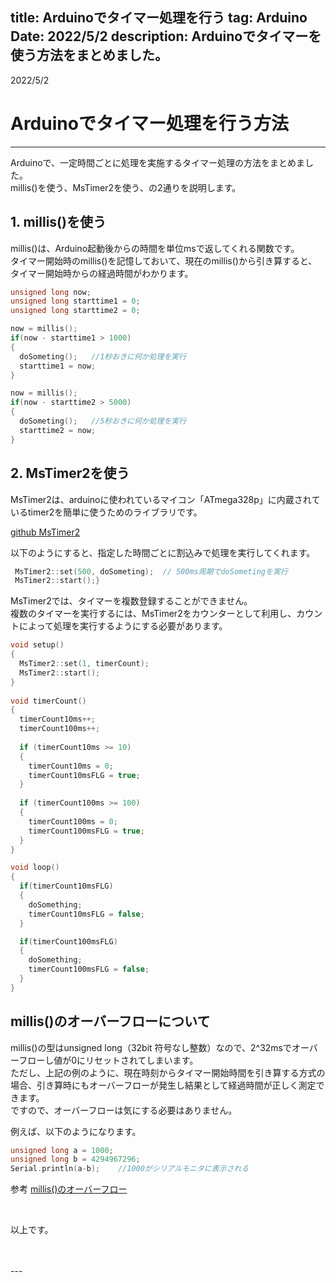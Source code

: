 title: Arduinoでタイマー処理を行う
tag: Arduino
Date: 2022/5/2
description: Arduinoでタイマーを使う方法をまとめました。
---

2022/5/2
# Arduinoでタイマー処理を行う方法

---

Arduinoで、一定時間ごとに処理を実施するタイマー処理の方法をまとめました。    
millis()を使う、MsTimer2を使う、の2通りを説明します。  


## 1. millis()を使う

millis()は、Arduino起動後からの時間を単位msで返してくれる関数です。  
タイマー開始時のmillis()を記憶しておいて、現在のmillis()から引き算すると、タイマー開始時からの経過時間がわかります。  

```C
unsigned long now;
unsigned long starttime1 = 0;
unsigned long starttime2 = 0;

now = millis();
if(now - starttime1 > 1000)
{
  doSometing();   //1秒おきに何か処理を実行
  starttime1 = now;
}

now = millis();
if(now - starttime2 > 5000)
{
  doSometing();   //5秒おきに何か処理を実行
  starttime2 = now;
}
```

## 2. MsTimer2を使う

MsTimer2は、arduinoに使われているマイコン「ATmega328p」に内蔵されているtimer2を簡単に使うためのライブラリです。  

<span class="link"></span> [github MsTimer2](https://github.com/PaulStoffregen/MsTimer2)

以下のようにすると、指定した時間ごとに割込みで処理を実行してくれます。  

```C
 MsTimer2::set(500, doSometing);  // 500ms周期でdoSometingを実行
 MsTimer2::start();}
```

MsTimer2では、タイマーを複数登録することができません。  
複数のタイマーを実行するには、MsTimer2をカウンターとして利用し、カウントによって処理を実行するようにする必要があります。  

```C
void setup() 
{
  MsTimer2::set(1, timerCount);
  MsTimer2::start();
}
 
void timerCount() 
{
  timerCount10ms++;
  timerCount100ms++;
 
  if (timerCount10ms >= 10) 
  {
    timerCount10ms = 0;
    timerCount10msFLG = true;
  }
 
  if (timerCount100ms >= 100) 
  {
    timerCount100ms = 0;
    timerCount100msFLG = true;
  }
}

void loop()
{
  if(timerCount10msFLG)
  {
    doSomething;
    timerCount10msFLG = false;
  }

  if(timerCount100msFLG)
  {
    doSomething;
    timerCount100msFLG = false;
  }
}
```

## millis()のオーバーフローについて

millis()の型はunsigned long（32bit 符号なし整数）なので、2^32msでオーバーフローし値が0にリセットされてしまいます。  
ただし、上記の例のように、現在時刻からタイマー開始時間を引き算する方式の場合、引き算時にもオーバーフローが発生し結果として経過時間が正しく測定できます。  
ですので、オーバーフローは気にする必要はありません。  

例えば、以下のようになります。  

```C
unsigned long a = 1000;
unsigned long b = 4294967296;
Serial.println(a-b);    //1000がシリアルモニタに表示される
```

参考 <span Class="link"></span>[millis()のオーバーフロー](https://garretlab.web.fc2.com/arduino/lab/millis/)


<br>

以上です。

<br>
<br>
---